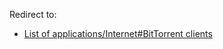 Redirect to:

*   [List of applications/Internet#BitTorrent clients](/index.php/List_of_applications/Internet#BitTorrent_clients "List of applications/Internet")